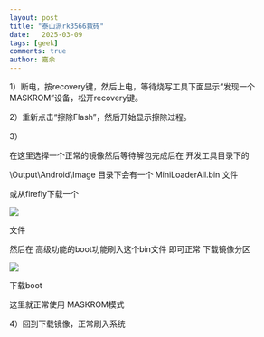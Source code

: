 ```yaml
---
layout: post
title: "泰山派rk3566救砖"
date:   2025-03-09
tags: [geek]
comments: true
author: 嘉余
---
```


1）断电，按recovery键，然后上电，等待烧写工具下面显示“发现一个MASKROM”设备，松开recovery键。

2）重新点击“擦除Flash”，然后开始显示擦除过程。

3）

在这里选择一个正常的镜像然后等待解包完成后在 开发工具目录下的

\\Output\\Android\\Image 目录下会有一个 MiniLoaderAll.bin 文件

或从firefly下载一个

![](http://www.kdocs.cn/api/v3/office/copy/OHhmRVpzbnMyeCtWVWhYVVFQZTZRUEI3TWFIVHI0ZzV5Zy9KeDZ4Qkwvd1lIR3ZENUkzaGVDZVhkVmNnbm80YWZxR2d1ZE9iK3drbTNSSzQwWVg1dXBCU3U0V0xvMkRBdnZnMlR5QUkySWpQOHBTRVZFcXVORUZCRGwyUFNjeW5kVWpXME5IQkZzM3NXMzNUUFdvNlRKczh2bzhLbVFVcW1CcXZ3VVpkcy80cUNOQ0ozS3M2cHhZalJ2STNLN3VCQVd2emFHTkFKTEl1c0QrYW9SZDZjaVlLeUdOV2t5ZDJaaVAzSWo2QkpmelY2UjRnaWUvd0JISytKaDExbnpLeUNvM2h5dEJXNkxZPQ==/attach/object/FLJWHPY6ACQFO?)  

文件

然后在 高级功能的boot功能刷入这个bin文件 即可正常 下载镜像分区

![](http://www.kdocs.cn/api/v3/office/copy/OHhmRVpzbnMyeCtWVWhYVVFQZTZRUEI3TWFIVHI0ZzV5Zy9KeDZ4Qkwvd1lIR3ZENUkzaGVDZVhkVmNnbm80YWZxR2d1ZE9iK3drbTNSSzQwWVg1dXBCU3U0V0xvMkRBdnZnMlR5QUkySWpQOHBTRVZFcXVORUZCRGwyUFNjeW5kVWpXME5IQkZzM3NXMzNUUFdvNlRKczh2bzhLbVFVcW1CcXZ3VVpkcy80cUNOQ0ozS3M2cHhZalJ2STNLN3VCQVd2emFHTkFKTEl1c0QrYW9SZDZjaVlLeUdOV2t5ZDJaaVAzSWo2QkpmelY2UjRnaWUvd0JISytKaDExbnpLeUNvM2h5dEJXNkxZPQ==/attach/object/LXJGHPY6ABAH6?)  

下载boot

这里就正常使用 MASKROM模式

4）回到下载镜像，正常刷入系统